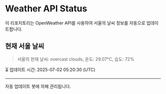 
# Weather API Status

이 리포지토리는 OpenWeather API를 사용하여 서울의 날씨 정보를 자동으로 업데이트합니다.

## 현재 서울 날씨
> 서울의 현재 날씨: overcast clouds, 온도: 29.07°C, 습도: 72%

⏳ 업데이트 시간: 2025-07-02 05:20:30 (UTC)

---
자동 업데이트 봇에 의해 관리됩니다.
